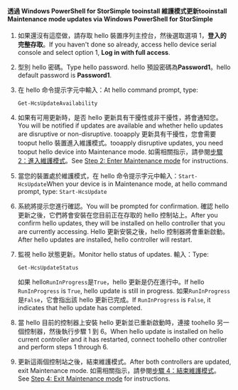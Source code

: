 <!--author=SharS last changed: 9/17/15-->

#### <a name="tooinstall-maintenance-mode-updates-via-windows-powershell-for-storsimple"></a><span data-ttu-id="e789a-101">透過 Windows PowerShell for StorSimple tooinstall 維護模式更新</span><span class="sxs-lookup"><span data-stu-id="e789a-101">tooinstall Maintenance mode updates via Windows PowerShell for StorSimple</span></span>
1. <span data-ttu-id="e789a-102">如果還沒有這麼做，請存取 hello 裝置序列主控台，然後選取選項 1，**登入的完整存取**。</span><span class="sxs-lookup"><span data-stu-id="e789a-102">If you haven't done so already, access hello device serial console and select option 1, **Log in with full access**.</span></span> 
2. <span data-ttu-id="e789a-103">型別 hello 密碼。</span><span class="sxs-lookup"><span data-stu-id="e789a-103">Type hello password.</span></span> <span data-ttu-id="e789a-104">hello 預設密碼為**Password1**。</span><span class="sxs-lookup"><span data-stu-id="e789a-104">hello default password is **Password1**.</span></span>
3. <span data-ttu-id="e789a-105">在 hello 命令提示字元中輸入：</span><span class="sxs-lookup"><span data-stu-id="e789a-105">At hello command prompt, type:</span></span>
   
     `Get-HcsUpdateAvailability` 
4. <span data-ttu-id="e789a-106">如果有可用更新時，是否 hello 更新具有干擾性或非干擾性，將會通知您。</span><span class="sxs-lookup"><span data-stu-id="e789a-106">You will be notified if updates are available and whether hello updates are disruptive or non-disruptive.</span></span> <span data-ttu-id="e789a-107">tooapply 更新具有干擾性，您會需要 tooput hello 裝置進入維護模式。</span><span class="sxs-lookup"><span data-stu-id="e789a-107">tooapply disruptive updates, you need tooput hello device into Maintenance mode.</span></span> <span data-ttu-id="e789a-108">如需相關指示，請參閱[步驟 2：進入維護模式](../articles/storsimple/storsimple-update-device.md#step2)。</span><span class="sxs-lookup"><span data-stu-id="e789a-108">See [Step 2: Enter Maintenance mode](../articles/storsimple/storsimple-update-device.md#step2) for instructions.</span></span>
5. <span data-ttu-id="e789a-109">當您的裝置處於維護模式，在 hello 命令提示字元中輸入：`Start-HcsUpdate`</span><span class="sxs-lookup"><span data-stu-id="e789a-109">When your device is in Maintenance mode, at hello command prompt, type: `Start-HcsUpdate`</span></span>
6. <span data-ttu-id="e789a-110">系統將提示您進行確認。</span><span class="sxs-lookup"><span data-stu-id="e789a-110">You will be prompted for confirmation.</span></span> <span data-ttu-id="e789a-111">確認 hello 更新之後，它們將會安裝在您目前正在存取的 hello 控制站上。</span><span class="sxs-lookup"><span data-stu-id="e789a-111">After you confirm hello updates, they will be installed on hello controller that you are currently accessing.</span></span> <span data-ttu-id="e789a-112">Hello 更新安裝之後，hello 控制器將會重新啟動。</span><span class="sxs-lookup"><span data-stu-id="e789a-112">After hello updates are installed, hello controller will restart.</span></span> 
7. <span data-ttu-id="e789a-113">監視 hello 狀態更新。</span><span class="sxs-lookup"><span data-stu-id="e789a-113">Monitor hello status of updates.</span></span> <span data-ttu-id="e789a-114">輸入：</span><span class="sxs-lookup"><span data-stu-id="e789a-114">Type:</span></span>
   
    `Get-HcsUpdateStatus`
   
    <span data-ttu-id="e789a-115">如果 hello`RunInProgress`是`True`，hello 更新是仍在進行中。</span><span class="sxs-lookup"><span data-stu-id="e789a-115">If hello `RunInProgress` is `True`, hello update is still in progress.</span></span> <span data-ttu-id="e789a-116">如果`RunInProgress`是`False`，它會指出該 hello 更新已完成。</span><span class="sxs-lookup"><span data-stu-id="e789a-116">If `RunInProgress` is `False`, it indicates that hello update has completed.</span></span>  
8. <span data-ttu-id="e789a-117">當 hello 目前的控制器上安裝 hello 更新並已重新啟動時，連接 toohello 另一個控制器，然後執行步驟 1 到 6。</span><span class="sxs-lookup"><span data-stu-id="e789a-117">When hello update is installed on hello current controller and it has restarted, connect toohello other controller and perform steps 1 through 6.</span></span>
9. <span data-ttu-id="e789a-118">更新這兩個控制站之後，結束維護模式。</span><span class="sxs-lookup"><span data-stu-id="e789a-118">After both controllers are updated, exit Maintenance mode.</span></span> <span data-ttu-id="e789a-119">如需相關指示，請參閱[步驟 4：結束維護模式](../articles/storsimple/storsimple-update-device.md#step4)。</span><span class="sxs-lookup"><span data-stu-id="e789a-119">See [Step 4: Exit Maintenance mode](../articles/storsimple/storsimple-update-device.md#step4) for instructions.</span></span>

